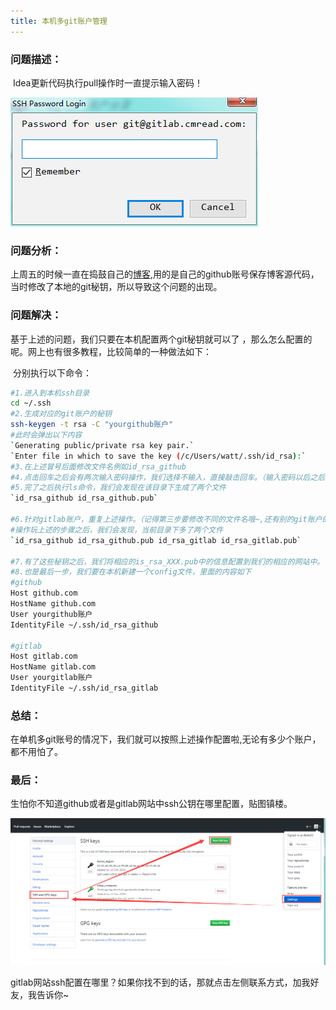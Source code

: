 ```yaml
---
title: 本机多git账户管理
---
```

### 问题描述：

​	Idea更新代码执行pull操作时一直提示输入密码！

![1571622530865](.\本机多git账户管理\git_password_tip.png)

### 问题分析：

上周五的时候一直在捣鼓自己的[博客](<https://alvin33.gitee.io/>),用的是自己的github账号保存博客源代码，当时修改了本地的git秘钥，所以导致这个问题的出现。

### 问题解决：

基于上述的问题，我们只要在本机配置两个git秘钥就可以了 ，那么怎么配置的呢。网上也有很多教程，比较简单的一种做法如下：

​	分别执行以下命令：

```bash
#1.进入到本机ssh目录
cd ~/.ssh
#2.生成对应的git账户的秘钥
ssh-keygen -t rsa -C "yourgithub账户"
#此时会弹出以下内容
`Generating public/private rsa key pair.`
`Enter file in which to save the key (/c/Users/watt/.ssh/id_rsa):`
#3.在上述冒号后面修改文件名例如id_rsa_github
#4.点击回车之后会有两次输入密码操作，我们选择不输入，直接敲击回车。（输入密码以后之后操作要频繁输入密码）
#5.完了之后执行ls命令，我们会发现在该目录下生成了两个文件
`id_rsa_github id_rsa_github.pub` 

#6.针对gitlab账户，重复上述操作。（记得第三步要修改不同的文件名哦~,还有别的git账户的话，重复该操作）
#操作玩上述的步骤之后，我们会发现，当前目录下多了两个文件
`id_rsa_github id_rsa_github.pub id_rsa_gitlab id_rsa_gitlab.pub` 

#7.有了这些秘钥之后，我们将相应的is_rsa_XXX.pub中的信息配置到我们的相应的网站中。
#8.也是最后一步，我们要在本机新建一个config文件，里面的内容如下
#github
Host github.com
HostName github.com
User yourgithub账户
IdentityFile ~/.ssh/id_rsa_github

#gitlab
Host gitlab.com
HostName gitlab.com
User yourgitlab账户
IdentityFile ~/.ssh/id_rsa_gitlab
```

### 总结：

在单机多git账号的情况下，我们就可以按照上述操作配置啦,无论有多少个账户，都不用怕了。

### 最后：

生怕你不知道github或者是gitlab网站中ssh公钥在哪里配置，贴图镇楼。

![1571627274972](.\本机多git账户管理\ssh_github.png)

gitlab网站ssh配置在哪里？如果你找不到的话，那就点击左侧联系方式，加我好友，我告诉你~



